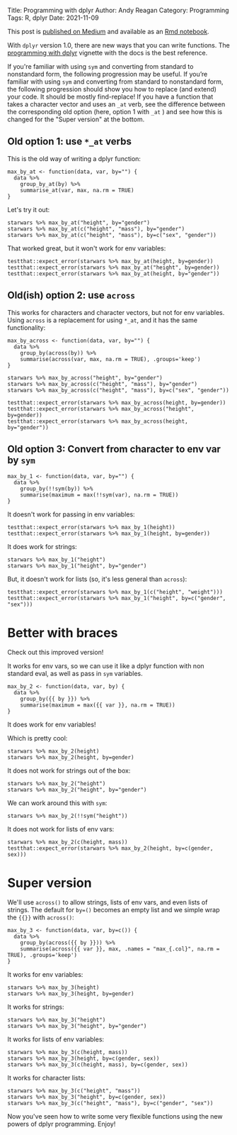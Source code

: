 Title: Programming with dplyr
Author: Andy Reagan
Category: Programming
Tags: R, dplyr
Date: 2021-11-09

This post is [published on Medium](https://towardsdatascience.com/programming-with-dplyr-a8161c03d947) and available as an [Rmd notebook](https://gist.github.com/andyreagan/2a24f30a28ded04fef83d7abb0815f70).

With `dplyr` version 1.0, there are new ways that you can write functions.
The [programming with dplyr](https://dplyr.tidyverse.org/articles/programming.html) vignette with the docs is the best reference.

If you're familiar with using `sym` and converting from standard to nonstandard form,
the following progression may be useful.
If you’re familiar with using `sym` and converting from standard to nonstandard form, the following progression should show you how to replace (and extend) your code.
It should be mostly find-replace!
If you have a function that takes a character vector and uses an `_at` verb, see the difference between the corresponding old option
(here, option 1 with `_at` )
and see how this is changed for the "Super version" at the bottom.

## Old option 1: use `*_at` verbs

This is the old way of writing a dplyr function:

```
max_by_at <- function(data, var, by="") {
  data %>%
    group_by_at(by) %>%
    summarise_at(var, max, na.rm = TRUE)
}
```

Let's try it out:

```
starwars %>% max_by_at("height", by="gender")
starwars %>% max_by_at(c("height", "mass"), by="gender")
starwars %>% max_by_at(c("height", "mass"), by=c("sex", "gender"))
```

That worked great, but it won't work for env variables:

```
testthat::expect_error(starwars %>% max_by_at(height, by=gender))
testthat::expect_error(starwars %>% max_by_at("height", by=gender))
testthat::expect_error(starwars %>% max_by_at(height, by="gender"))
```

## Old(ish) option 2: use `across`

This works for characters and character vectors, but not for env variables.
Using `across` is a replacement for using `*_at`, and it has the same functionality:

```
max_by_across <- function(data, var, by="") {
  data %>%
    group_by(across(by)) %>%
    summarise(across(var, max, na.rm = TRUE), .groups='keep')
}
```

```
starwars %>% max_by_across("height", by="gender")
starwars %>% max_by_across(c("height", "mass"), by="gender")
starwars %>% max_by_across(c("height", "mass"), by=c("sex", "gender"))
```

```
testthat::expect_error(starwars %>% max_by_across(height, by=gender))
testthat::expect_error(starwars %>% max_by_across("height", by=gender))
testthat::expect_error(starwars %>% max_by_across(height, by="gender"))
```

## Old option 3: Convert from character to env var by `sym`

```
max_by_1 <- function(data, var, by="") {
  data %>%
    group_by(!!sym(by)) %>%
    summarise(maximum = max(!!sym(var), na.rm = TRUE))
}
```

It doesn't work for passing in env variables:

```
testthat::expect_error(starwars %>% max_by_1(height))
testthat::expect_error(starwars %>% max_by_1(height, by=gender))
```

It does work for strings:

```
starwars %>% max_by_1("height")
starwars %>% max_by_1("height", by="gender")
```

But, it doesn't work for lists (so, it's less general than `across`):

```
testthat::expect_error(starwars %>% max_by_1(c("height", "weight")))
testthat::expect_error(starwars %>% max_by_1("height", by=c("gender", "sex")))
```

# Better with braces

Check out this improved version!

It works for env vars,
so we can use it like a dplyr function with non standard eval,
as well as pass in `sym` variables.

```
max_by_2 <- function(data, var, by) {
  data %>%
    group_by({{ by }}) %>%
    summarise(maximum = max({{ var }}, na.rm = TRUE))
}
```

It does work for env variables!

Which is pretty cool:

```
starwars %>% max_by_2(height)
starwars %>% max_by_2(height, by=gender)
```

It does not work for strings out of the box:

```
starwars %>% max_by_2("height")
starwars %>% max_by_2("height", by="gender")
```

We can work around this with `sym`:

```
starwars %>% max_by_2(!!sym("height"))
```

It does not work for lists of env vars:

```
starwars %>% max_by_2(c(height, mass))
testthat::expect_error(starwars %>% max_by_2(height, by=c(gender, sex)))
```

# Super version

We'll use `across()` to allow strings, lists of env vars, and even lists of strings.
The default for `by=()` becomes an empty list and we simple wrap the `{{}}` with `across()`:

```
max_by_3 <- function(data, var, by=c()) {
  data %>%
    group_by(across({{ by }})) %>%
    summarise(across({{ var }}, max, .names = "max_{.col}", na.rm = TRUE), .groups='keep')
}
```

It works for env variables:

```
starwars %>% max_by_3(height)
starwars %>% max_by_3(height, by=gender)
```

It works for strings:

```
starwars %>% max_by_3("height")
starwars %>% max_by_3("height", by="gender")
```

It works for lists of env variables:

```
starwars %>% max_by_3(c(height, mass))
starwars %>% max_by_3(height, by=c(gender, sex))
starwars %>% max_by_3(c(height, mass), by=c(gender, sex))
```

It works for character lists:

```
starwars %>% max_by_3(c("height", "mass"))
starwars %>% max_by_3("height", by=c(gender, sex))
starwars %>% max_by_3(c("height", "mass"), by=c("gender", "sex"))
```

Now you've seen how to write some very flexible functions using the new powers of dplyr programming.
Enjoy!
